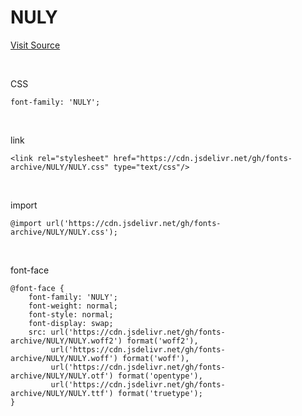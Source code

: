 # NULY

[Visit Source](http://www.earlyfont.com/portfolio/EARLYFONT_NULY%20GO)

&nbsp;

CSS

```
font-family: 'NULY';
```

&nbsp;

link

```
<link rel="stylesheet" href="https://cdn.jsdelivr.net/gh/fonts-archive/NULY/NULY.css" type="text/css"/>
```

&nbsp;

import

```
@import url('https://cdn.jsdelivr.net/gh/fonts-archive/NULY/NULY.css');
```

&nbsp;

font-face

```
@font-face {
    font-family: 'NULY';
    font-weight: normal;
    font-style: normal;
    font-display: swap;
    src: url('https://cdn.jsdelivr.net/gh/fonts-archive/NULY/NULY.woff2') format('woff2'),
         url('https://cdn.jsdelivr.net/gh/fonts-archive/NULY/NULY.woff') format('woff'),
         url('https://cdn.jsdelivr.net/gh/fonts-archive/NULY/NULY.otf') format('opentype'),
         url('https://cdn.jsdelivr.net/gh/fonts-archive/NULY/NULY.ttf') format('truetype');
}
```
